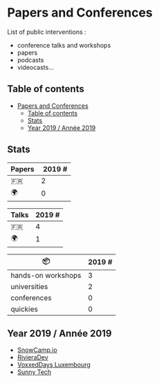 # Papers and Conferences

List of public interventions :

- conference talks and workshops
- papers
- podcasts
- videocasts…

## Table of contents

- [Papers and Conferences](#Papers-and-Conferences)
  - [Table of contents](#Table-of-contents)
  - [Stats](#Stats)
  - [Year 2019 / Année 2019](#Year-2019--Année-2019)

## Stats

| Papers | 2019 # |
|--------|---|
| 🇫🇷 | 2 |
| 🌍 | 0 |

| Talks | 2019 # |
|-------|---|
| 🇫🇷 | 4 |
| 🌍 | 1 |

| 📦| 2019 # |
|---|---|
| hands-on workshops | 3 |
| universities       | 2 |
| conferences        | 0 |
| quickies           | 0 |

## Year 2019 / Année 2019

- [SnowCamp.io](conferences/SnowCamp2019.md)
- [RivieraDev](conferences/RivieraDev2019.md)
- [VoxxedDays Luxembourg](conferences/VoxxedLu2019.md)
- [Sunny Tech](conferences/SunnyTech2019.md)
